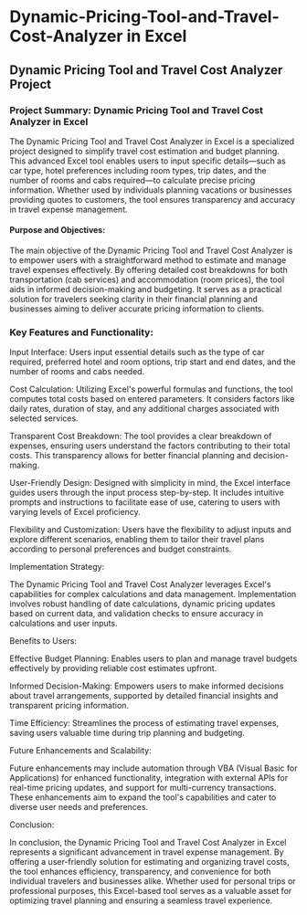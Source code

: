 # Dynamic-Pricing-Tool-and-Travel-Cost-Analyzer in Excel
## Dynamic Pricing Tool and Travel Cost Analyzer Project
### Project Summary: Dynamic Pricing Tool and Travel Cost Analyzer in Excel

The Dynamic Pricing Tool and Travel Cost Analyzer in Excel is a specialized project designed to simplify travel cost estimation and budget planning. This advanced Excel tool enables users to input specific details—such as car type, hotel preferences including room types, trip dates, and the number of rooms and cabs required—to calculate precise pricing information. Whether used by individuals planning vacations or businesses providing quotes to customers, the tool ensures transparency and accuracy in travel expense management.

#### Purpose and Objectives:

The main objective of the Dynamic Pricing Tool and Travel Cost Analyzer is to empower users with a straightforward method to estimate and manage travel expenses effectively. By offering detailed cost breakdowns for both transportation (cab services) and accommodation (room prices), the tool aids in informed decision-making and budgeting. It serves as a practical solution for travelers seeking clarity in their financial planning and businesses aiming to deliver accurate pricing information to clients.

### Key Features and Functionality:

Input Interface: Users input essential details such as the type of car required, preferred hotel and room options, trip start and end dates, and the number of rooms and cabs needed.

Cost Calculation: Utilizing Excel's powerful formulas and functions, the tool computes total costs based on entered parameters. It considers factors like daily rates, duration of stay, and any additional charges associated with selected services.

Transparent Cost Breakdown: The tool provides a clear breakdown of expenses, ensuring users understand the factors contributing to their total costs. This transparency allows for better financial planning and decision-making.

User-Friendly Design: Designed with simplicity in mind, the Excel interface guides users through the input process step-by-step. It includes intuitive prompts and instructions to facilitate ease of use, catering to users with varying levels of Excel proficiency.

Flexibility and Customization: Users have the flexibility to adjust inputs and explore different scenarios, enabling them to tailor their travel plans according to personal preferences and budget constraints.

Implementation Strategy:

The Dynamic Pricing Tool and Travel Cost Analyzer leverages Excel's capabilities for complex calculations and data management. Implementation involves robust handling of date calculations, dynamic pricing updates based on current data, and validation checks to ensure accuracy in calculations and user inputs.

Benefits to Users:

Effective Budget Planning: Enables users to plan and manage travel budgets effectively by providing reliable cost estimates upfront.

Informed Decision-Making: Empowers users to make informed decisions about travel arrangements, supported by detailed financial insights and transparent pricing information.

Time Efficiency: Streamlines the process of estimating travel expenses, saving users valuable time during trip planning and budgeting.

Future Enhancements and Scalability:

Future enhancements may include automation through VBA (Visual Basic for Applications) for enhanced functionality, integration with external APIs for real-time pricing updates, and support for multi-currency transactions. These enhancements aim to expand the tool's capabilities and cater to diverse user needs and preferences.

Conclusion:

In conclusion, the Dynamic Pricing Tool and Travel Cost Analyzer in Excel represents a significant advancement in travel expense management. By offering a user-friendly solution for estimating and organizing travel costs, the tool enhances efficiency, transparency, and convenience for both individual travelers and businesses alike. Whether used for personal trips or professional purposes, this Excel-based tool serves as a valuable asset for optimizing travel planning and ensuring a seamless travel experience.




